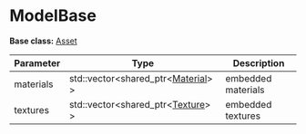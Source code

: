 # ModelBase

**Base class:** [Asset](Asset.md)

| Parameter | Type | Description |
|---|---|---|
| materials | std::vector<shared_ptr<[Material](Material.md)\> \> | embedded materials |
| textures | std::vector<shared_ptr<[Texture](Texture.md)\> \> | embedded textures |
